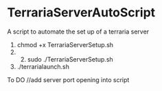 # TerrariaServerAutoScript
A script to automate the set up of a terraria server

1. chmod +x TerrariaServerSetup.sh
2. 2. sudo ./TerrariaServerSetup.sh
3. ./terrarialaunch.sh


To DO 
//add server port opening into script 

